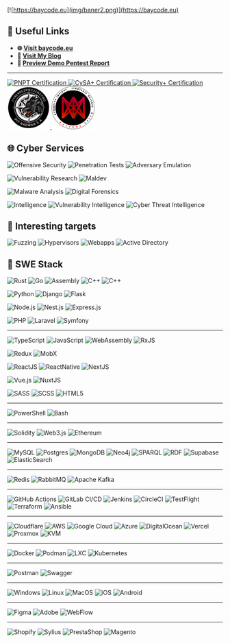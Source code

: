 [![https://baycode.eu](img/baner2.png)](https://baycode.eu)


## 🔗 **Useful Links**

- **🌐 [Visit baycode.eu](https://baycode.eu)**
- **📝 [Visit My Blog](https://news.baycode.eu)**
- **📄 [Preview Demo Pentest Report](https://baycode.eu/pentest)**

---

<span>
  <a href="https://academy.tcm-sec.com">
    <img width="100" height="100" src="https://baycode.eu/pnpt.png" alt="PNPT Certification" />
  </a>
  <a href="https://www.comptia.org">
    <img width="100" height="100" src="https://baycode.eu/cysa.png" alt="CySA+ Certification" />
  </a>
  <a href="https://www.comptia.org">
    <img width="100" height="100" src="https://baycode.eu/securityplus.png" alt="Security+ Certification" />
  </a>
  <a href="https://pitradwar.com">
    <img width="100" height="100" src="img/cyberbezpieka.png" alt="cyberbezpieka" />
  </a>
  <a href="https://baycode.eu">
    <img width="100" height="100" src="img/BAYCODE_LOGO.png" alt="baycode-c4isr" />
  </a>
</span>

## 🌐 Cyber Services
![Offensive Security](https://img.shields.io/badge/Offensive%20Security-f00?style=for-the-badge)  ![Penetration Tests](https://img.shields.io/badge/Penetration%20Tests-f00?style=for-the-badge)  ![Adversary Emulation](https://img.shields.io/badge/Adversary%20Emulation-f00?style=for-the-badge)  

![Vulnerability Research](https://img.shields.io/badge/Vulnerability%20Research-111?style=for-the-badge&logo=target&logoColor=red)  ![Maldev](https://img.shields.io/badge/maldev-%23111.svg?style=for-the-badge&logo=target&logoColor=red) 

![Malware Analysis](https://img.shields.io/badge/Malware%20Analysis-00f?style=for-the-badge)  ![Digital Forensics](https://img.shields.io/badge/Digital%20Forensics-00f?style=for-the-badge)  

![Intelligence](https://img.shields.io/badge/Open_Source_Intelligence-%23fff.svg?style=for-the-badge&logo=&logoColor=red)
![Vulnerability Intelligence](https://img.shields.io/badge/Vulnerability%20Intelligence-fff?style=for-the-badge) 
![Cyber Threat Intelligence](https://img.shields.io/badge/Cyber%20Threat%20Intelligence-fff?style=for-the-badge) 

## 🎯 Interesting targets

![Fuzzing](https://img.shields.io/badge/fuzzing_usermode/Kernelmode-%23000.svg?style=for-the-badge&logo=target&logoColor=red) 
![Hypervisors](https://img.shields.io/badge/hypervisors-%23000.svg?style=for-the-badge&logo=target&logoColor=red) 
![Webapps](https://img.shields.io/badge/webapps-%23000.svg?style=for-the-badge&logo=target&logoColor=red) 
![Active Directory](https://img.shields.io/badge/Active_Directory-%23000.svg?style=for-the-badge&logo=target&logoColor=red) 

## 🚀 SWE Stack

![Rust](https://img.shields.io/badge/rust-F16822?style=for-the-badge&logo=rust&logoColor=white)  ![Go](https://img.shields.io/badge/go-%2300ADD8.svg?style=for-the-badge&logo=go&logoColor=white)  ![Assembly](https://img.shields.io/badge/Assembly_010101-%23000.svg?style=for-the-badge&logo=asm&logoColor=white)  ![C++](https://img.shields.io/badge/C++-%23000.svg?style=for-the-badge&logo=c%2B%2B&logoColor=white) 
![C++](https://img.shields.io/badge/WIN_API-%23000.svg?style=for-the-badge&logo=c%2B%2B&logoColor=white)   

![Python](https://img.shields.io/badge/python-007ACC?style=for-the-badge&logo=python&logoColor=white)   ![Django](https://img.shields.io/badge/django-007ACC?style=for-the-badge&logo=django&logoColor=white)  ![Flask](https://img.shields.io/badge/flask-007ACC?style=for-the-badge&logo=flask&logoColor=white)  

![Node.js](https://img.shields.io/badge/node.js-%23E0234E.svg?style=for-the-badge&logo=node.js&logoColor=white)  ![Nest.js](https://img.shields.io/badge/nest.js-%23E0234E.svg?style=for-the-badge&logo=nestjs&logoColor=white)  ![Express.js](https://img.shields.io/badge/express.js-%23E0234E.svg?style=for-the-badge&logo=express&logoColor=white)  

![PHP](https://img.shields.io/badge/php-%23777BB4.svg?style=for-the-badge&logo=php&logoColor=white)  ![Laravel](https://img.shields.io/badge/laravel-%23777BB4.svg?style=for-the-badge&logo=laravel&logoColor=white)  ![Symfony](https://img.shields.io/badge/symfony-%23777BB4.svg?style=for-the-badge&logo=symfony&logoColor=white)  

---

![TypeScript](https://img.shields.io/badge/typescript-%23007ACC.svg?style=for-the-badge&logo=typescript&logoColor=white)   ![JavaScript](https://img.shields.io/badge/javascript-%23323330.svg?style=for-the-badge&logo=javascript&logoColor=%23F7DF1E) ![WebAssembly](https://img.shields.io/badge/webassembly-%23323330.svg?style=for-the-badge&logo=webassembly&logoColor=%23F7DF1E)  ![RxJS](https://img.shields.io/badge/rxjs-%23323330.svg?style=for-the-badge&logo=rxjs&logoColor=%23F7DF1E) 


![Redux](https://img.shields.io/badge/redux-%23323330.svg?style=for-the-badge&logo=redux&logoColor=%23F7DF1E) ![MobX](https://img.shields.io/badge/mobx-%23323330.svg?style=for-the-badge&logo=mobx&logoColor=%23F7DF1E)

![ReactJS](https://img.shields.io/badge/reactjs-%23B7178C.svg?style=for-the-badge&logo=react&logoColor=white)  ![ReactNative](https://img.shields.io/badge/react%20native-%23B7178C.svg?style=for-the-badge&logo=react&logoColor=white)  ![NextJS](https://img.shields.io/badge/next.js-%23E0234E.svg?style=for-the-badge&logo=next.js&logoColor=white)  

![Vue.js](https://img.shields.io/badge/vue.js-%234ea94b.svg?style=for-the-badge&logo=vue.js&logoColor=white)  ![NuxtJS](https://img.shields.io/badge/nuxt.js-%234ea94b.svg?style=for-the-badge&logo=vue.js&logoColor=white)  

![SASS](https://img.shields.io/badge/sass-%23323330.svg?style=for-the-badge&logo=sass&logoColor=%23F7DF1E)  ![SCSS](https://img.shields.io/badge/scss-%23323330.svg?style=for-the-badge&logo=scss&logoColor=%23F7DF1E)  ![HTML5](https://img.shields.io/badge/html5-%23323330.svg?style=for-the-badge&logo=html5&logoColor=%23F7DF1E)  

---

![PowerShell](https://img.shields.io/badge/powershell-007ACC?style=for-the-badge&logo=powershell&logoColor=white)   ![Bash](https://img.shields.io/badge/bash-007ACC?style=for-the-badge&logo=bash&logoColor=white)

---

![Solidity](https://img.shields.io/badge/Solidity-%23363636.svg?style=for-the-badge&logo=solidity&logoColor=white)  ![Web3.js](https://img.shields.io/badge/web3.js-F16822?style=for-the-badge&logo=web3.js&logoColor=white)  ![Ethereum](https://img.shields.io/badge/Ethereum-3C3C3D?style=for-the-badge&logo=Ethereum&logoColor=white)  

---

![MySQL](https://img.shields.io/badge/mysql-%2300f.svg?style=for-the-badge&logo=mysql&logoColor=white)  ![Postgres](https://img.shields.io/badge/postgres-%23316192.svg?style=for-the-badge&logo=postgresql&logoColor=white)  ![MongoDB](https://img.shields.io/badge/MongoDB-%234ea94b.svg?style=for-the-badge&logo=mongodb&logoColor=white)  ![Neo4j](https://img.shields.io/badge/Neo4j-%234ea94b.svg?style=for-the-badge&logo=Neo4j&logoColor=white)  ![SPARQL](https://img.shields.io/badge/SPARQL-%234ea94b.svg?style=for-the-badge&logo=SPARQL&logoColor=white)  ![RDF](https://img.shields.io/badge/RDF-%234ea94b.svg?style=for-the-badge&logo=RDF&logoColor=white)  ![Supabase](https://img.shields.io/badge/Supabase-3ECF8E?style=for-the-badge&logo=supabase&logoColor=white)  ![ElasticSearch](https://img.shields.io/badge/-ElasticSearch-005571?style=for-the-badge&logo=elasticsearch)  

---

![Redis](https://img.shields.io/badge/redis-%23DD0031.svg?style=for-the-badge&logo=redis&logoColor=white)  ![RabbitMQ](https://img.shields.io/badge/RabbitMQ-FF6600?style=for-the-badge&logo=rabbitmq&logoColor=white)  ![Apache Kafka](https://img.shields.io/badge/Apache%20Kafka-000?style=for-the-badge&logo=apachekafka)  

---

![GitHub Actions](https://img.shields.io/badge/github%20actions-%232671E5.svg?style=for-the-badge&logo=githubactions&logoColor=white)  ![GitLab CI/CD](https://img.shields.io/badge/gitlab%20ci/cd-%232671E5.svg?style=for-the-badge&logo=gitlab&logoColor=white)  ![Jenkins](https://img.shields.io/badge/jenkins-%232671E5.svg?style=for-the-badge&logo=jenkins&logoColor=white)  ![CircleCI](https://img.shields.io/badge/circle%20ci-%23161616.svg?style=for-the-badge&logo=circleci&logoColor=white)  ![TestFlight](https://img.shields.io/badge/TestFlight-%23326ce5.svg?style=for-the-badge&logo=testflight&logoColor=white)   ![Terraform](https://img.shields.io/badge/Terraform-%23326ce5.svg?style=for-the-badge&logo=terraform&logoColor=white) ![Ansible](https://img.shields.io/badge/ansible-%23326ce5.svg?style=for-the-badge&logo=ansible&logoColor=white)  

---

![Cloudflare](https://img.shields.io/badge/Cloudflare-F38020?style=for-the-badge&logo=Cloudflare&logoColor=white)  ![AWS](https://img.shields.io/badge/AWS-%23FF9900.svg?style=for-the-badge&logo=amazon-aws&logoColor=white)  ![Google Cloud](https://img.shields.io/badge/GoogleCloud-%234285F4.svg?style=for-the-badge&logo=google-cloud&logoColor=white)  ![Azure](https://img.shields.io/badge/Azure-007FFF.svg?style=for-the-badge&logo=azure&logoColor=white)  ![DigitalOcean](https://img.shields.io/badge/DigitalOcean-%230167ff.svg?style=for-the-badge&logo=digitalOcean&logoColor=white)  ![Vercel](https://img.shields.io/badge/Vercel-%230167ff.svg?style=for-the-badge&logo=vercel&logoColor=white)  ![Proxmox](https://img.shields.io/badge/Proxmox-%230167ff.svg?style=for-the-badge&logo=Proxmox&logoColor=white)  ![KVM](https://img.shields.io/badge/KVM-%230167ff.svg?style=for-the-badge&logo=KVM&logoColor=white)  

---

![Docker](https://img.shields.io/badge/docker-%230db7ed.svg?style=for-the-badge&logo=docker&logoColor=white)  ![Podman](https://img.shields.io/badge/podman-%230db7ed.svg?style=for-the-badge&logo=podman&logoColor=white)  ![LXC](https://img.shields.io/badge/lxc-%230db7ed.svg?style=for-the-badge&logo=lxc&logoColor=white)  ![Kubernetes](https://img.shields.io/badge/kubernetes-%23326ce5.svg?style=for-the-badge&logo=kubernetes&logoColor=white)  

---

![Postman](https://img.shields.io/badge/Postman-FF6C37?style=for-the-badge&logo=postman&logoColor=white)  ![Swagger](https://img.shields.io/badge/-Swagger-%23Clojure?style=for-the-badge&logo=swagger&logoColor=white)  

---

![Windows](https://img.shields.io/badge/Windows-%23326ce5.svg?style=for-the-badge&logo=windows&logoColor=white)  ![Linux](https://img.shields.io/badge/Linux-%23326ce5.svg?style=for-the-badge&logo=linux&logoColor=white)  ![MacOS](https://img.shields.io/badge/MacOS-%23326ce5.svg?style=for-the-badge&logo=macos&logoColor=white)  ![iOS](https://img.shields.io/badge/iOS-%23326ce5.svg?style=for-the-badge&logo=ios&logoColor=white)  ![Android](https://img.shields.io/badge/Android-%23326ce5.svg?style=for-the-badge&logo=android&logoColor=white)  

---
![Figma](https://img.shields.io/badge/Figma-%23326ce5.svg?style=for-the-badge&logo=figma&logoColor=white)  ![Adobe](https://img.shields.io/badge/Adobe-%23326ce5.svg?style=for-the-badge&logo=Adobe&logoColor=white)  ![WebFlow](https://img.shields.io/badge/WebFlow-%23326ce5.svg?style=for-the-badge&logo=webflow&logoColor=white)  

---
![Shopify](https://img.shields.io/badge/Shopify-%23326ce5.svg?style=for-the-badge&logo=shopify&logoColor=white)  ![Sylius](https://img.shields.io/badge/sylius-%23326ce5.svg?style=for-the-badge&logo=sylius&logoColor=white)  ![PrestaShop](https://img.shields.io/badge/Prestashop-%23326ce5.svg?style=for-the-badge&logo=prestashop&logoColor=white)  ![Magento](https://img.shields.io/badge/magento-%23326ce5.svg?style=for-the-badge&logo=magento&logoColor=white)  
